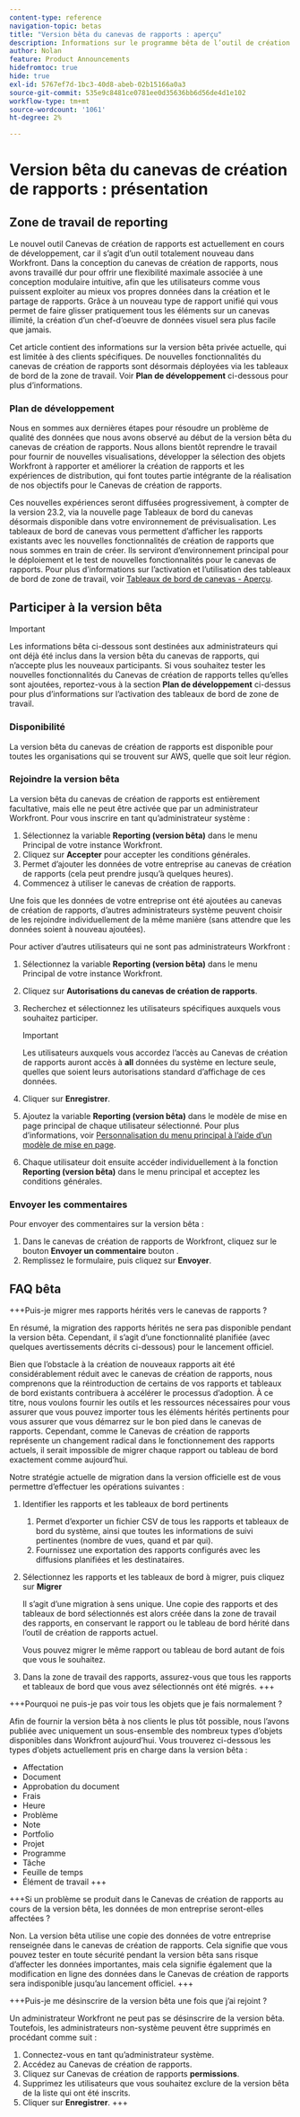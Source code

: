 ```yaml
---
content-type: reference
navigation-topic: betas
title: "Version bêta du canevas de rapports : aperçu"
description: Informations sur le programme bêta de l’outil de création de rapports à venir pour Adobe Workfront
author: Nolan
feature: Product Announcements
hidefromtoc: true
hide: true
exl-id: 5767ef7d-1bc3-40d8-abeb-02b15166a0a3
source-git-commit: 535e9c8481ce0781ee0d35636bb6d56de4d1e102
workflow-type: tm+mt
source-wordcount: '1061'
ht-degree: 2%

---
```


# Version bêta du canevas de création de rapports : présentation

## Zone de travail de reporting

Le nouvel outil Canevas de création de rapports est actuellement en cours de développement, car il s’agit d’un outil totalement nouveau dans Workfront. Dans la conception du canevas de création de rapports, nous avons travaillé dur pour offrir une flexibilité maximale associée à une conception modulaire intuitive, afin que les utilisateurs comme vous puissent exploiter au mieux vos propres données dans la création et le partage de rapports. Grâce à un nouveau type de rapport unifié qui vous permet de faire glisser pratiquement tous les éléments sur un canevas illimité, la création d’un chef-d’oeuvre de données visuel sera plus facile que jamais.

Cet article contient des informations sur la version bêta privée actuelle, qui est limitée à des clients spécifiques. De nouvelles fonctionnalités du canevas de création de rapports sont désormais déployées via les tableaux de bord de la zone de travail. Voir **Plan de développement** ci-dessous pour plus d’informations.

### Plan de développement

Nous en sommes aux dernières étapes pour résoudre un problème de qualité des données que nous avons observé au début de la version bêta du canevas de création de rapports. Nous allons bientôt reprendre le travail pour fournir de nouvelles visualisations, développer la sélection des objets Workfront à rapporter et améliorer la création de rapports et les expériences de distribution, qui font toutes partie intégrante de la réalisation de nos objectifs pour le Canevas de création de rapports.

Ces nouvelles expériences seront diffusées progressivement, à compter de la version 23.2, via la nouvelle page Tableaux de bord du canevas désormais disponible dans votre environnement de prévisualisation. Les tableaux de bord de canevas vous permettent d’afficher les rapports existants avec les nouvelles fonctionnalités de création de rapports que nous sommes en train de créer. Ils serviront d’environnement principal pour le déploiement et le test de nouvelles fonctionnalités pour le canevas de rapports. Pour plus d’informations sur l’activation et l’utilisation des tableaux de bord de zone de travail, voir [Tableaux de bord de canevas - Aperçu](/help/quicksilver/reports-and-dashboards/dashboards/creating-and-managing-dashboards/canvas-dashboards-overview.md).

## Participer à la version bêta

>[!IMPORTANT]
>
>Les informations bêta ci-dessous sont destinées aux administrateurs qui ont déjà été inclus dans la version bêta du canevas de rapports, qui n’accepte plus les nouveaux participants. Si vous souhaitez tester les nouvelles fonctionnalités du Canevas de création de rapports telles qu’elles sont ajoutées, reportez-vous à la section **Plan de développement** ci-dessus pour plus d’informations sur l’activation des tableaux de bord de zone de travail.

### Disponibilité

La version bêta du canevas de création de rapports est disponible pour toutes les organisations qui se trouvent sur AWS, quelle que soit leur région.

### Rejoindre la version bêta

La version bêta du canevas de création de rapports est entièrement facultative, mais elle ne peut être activée que par un administrateur Workfront. Pour vous inscrire en tant qu’administrateur système :

1. Sélectionnez la variable **Reporting (version bêta)** dans le menu Principal de votre instance Workfront.
1. Cliquez sur **Accepter** pour accepter les conditions générales.
1. Permet d’ajouter les données de votre entreprise au canevas de création de rapports (cela peut prendre jusqu’à quelques heures).
1. Commencez à utiliser le canevas de création de rapports.

Une fois que les données de votre entreprise ont été ajoutées au canevas de création de rapports, d’autres administrateurs système peuvent choisir de les rejoindre individuellement de la même manière (sans attendre que les données soient à nouveau ajoutées).

Pour activer d’autres utilisateurs qui ne sont pas administrateurs Workfront :

1. Sélectionnez la variable **Reporting (version bêta)** dans le menu Principal de votre instance Workfront.
1. Cliquez sur **Autorisations du canevas de création de rapports**.
1. Recherchez et sélectionnez les utilisateurs spécifiques auxquels vous souhaitez participer.

   >[!IMPORTANT]
   >
   >Les utilisateurs auxquels vous accordez l’accès au Canevas de création de rapports auront accès à **all** données du système en lecture seule, quelles que soient leurs autorisations standard d’affichage de ces données.

1. Cliquer sur **Enregistrer**.
1. Ajoutez la variable **Reporting (version bêta)** dans le modèle de mise en page principal de chaque utilisateur sélectionné. Pour plus d’informations, voir [Personnalisation du menu principal à l’aide d’un modèle de mise en page](/help/quicksilver/administration-and-setup/customize-workfront/use-layout-templates/customize-main-menu.md).
1. Chaque utilisateur doit ensuite accéder individuellement à la fonction **Reporting (version bêta)** dans le menu principal et acceptez les conditions générales.

### Envoyer les commentaires

Pour envoyer des commentaires sur la version bêta :

1. Dans le canevas de création de rapports de Workfront, cliquez sur le bouton **Envoyer un commentaire** bouton .
1. Remplissez le formulaire, puis cliquez sur **Envoyer**.

## FAQ bêta

+++Puis-je migrer mes rapports hérités vers le canevas de rapports ?

En résumé, la migration des rapports hérités ne sera pas disponible pendant la version bêta. Cependant, il s’agit d’une fonctionnalité planifiée (avec quelques avertissements décrits ci-dessous) pour le lancement officiel.

Bien que l’obstacle à la création de nouveaux rapports ait été considérablement réduit avec le canevas de création de rapports, nous comprenons que la réintroduction de certains de vos rapports et tableaux de bord existants contribuera à accélérer le processus d’adoption. À ce titre, nous voulons fournir les outils et les ressources nécessaires pour vous assurer que vous pouvez importer tous les éléments hérités pertinents pour vous assurer que vous démarrez sur le bon pied dans le canevas de rapports. Cependant, comme le Canevas de création de rapports représente un changement radical dans le fonctionnement des rapports actuels, il serait impossible de migrer chaque rapport ou tableau de bord exactement comme aujourd’hui.

Notre stratégie actuelle de migration dans la version officielle est de vous permettre d’effectuer les opérations suivantes :

1. Identifier les rapports et les tableaux de bord pertinents

   1. Permet d’exporter un fichier CSV de tous les rapports et tableaux de bord du système, ainsi que toutes les informations de suivi pertinentes (nombre de vues, quand et par qui).
   1. Fournissez une exportation des rapports configurés avec les diffusions planifiées et les destinataires.

1. Sélectionnez les rapports et les tableaux de bord à migrer, puis cliquez sur **Migrer**

   Il s’agit d’une migration à sens unique. Une copie des rapports et des tableaux de bord sélectionnés est alors créée dans la zone de travail des rapports, en conservant le rapport ou le tableau de bord hérité dans l’outil de création de rapports actuel.

   Vous pouvez migrer le même rapport ou tableau de bord autant de fois que vous le souhaitez.

1. Dans la zone de travail des rapports, assurez-vous que tous les rapports et tableaux de bord que vous avez sélectionnés ont été migrés.
+++

+++Pourquoi ne puis-je pas voir tous les objets que je fais normalement ?

Afin de fournir la version bêta à nos clients le plus tôt possible, nous l’avons publiée avec uniquement un sous-ensemble des nombreux types d’objets disponibles dans Workfront aujourd’hui. Vous trouverez ci-dessous les types d’objets actuellement pris en charge dans la version bêta :

* Affectation
* Document
* Approbation du document
* Frais
* Heure
* Problème
* Note
* Portfolio
* Projet
* Programme
* Tâche
* Feuille de temps
* Élément de travail
+++

+++Si un problème se produit dans le Canevas de création de rapports au cours de la version bêta, les données de mon entreprise seront-elles affectées ?

Non. La version bêta utilise une copie des données de votre entreprise renseignée dans le canevas de création de rapports. Cela signifie que vous pouvez tester en toute sécurité pendant la version bêta sans risque d’affecter les données importantes, mais cela signifie également que la modification en ligne des données dans le Canevas de création de rapports sera indisponible jusqu’au lancement officiel.
+++

+++Puis-je me désinscrire de la version bêta une fois que j’ai rejoint ?

Un administrateur Workfront ne peut pas se désinscrire de la version bêta. Toutefois, les administrateurs non-système peuvent être supprimés en procédant comme suit :

1. Connectez-vous en tant qu’administrateur système.
1. Accédez au Canevas de création de rapports.
1. Cliquez sur Canevas de création de rapports **permissions**.
1. Supprimez les utilisateurs que vous souhaitez exclure de la version bêta de la liste qui ont été inscrits.
1. Cliquer sur **Enregistrer**.
+++
